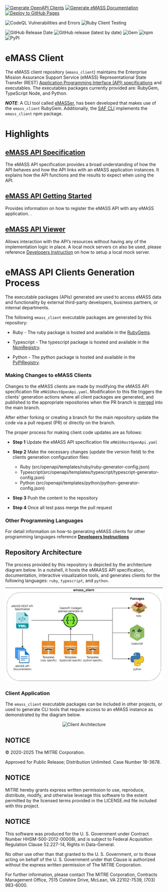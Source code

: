 [![Generate OpenAPI Clients](https://github.com/mitre/emass_client/actions/workflows/generate-clients.yml/badge.svg)](https://github.com/mitre/emass_client/actions/workflows/generate-clients.yml) [![Generate eMASS Documentation](https://github.com/mitre/emass_client/actions/workflows/generate_docs.yml/badge.svg)](https://github.com/mitre/emass_client/actions/workflows/generate_docs.yml) [![Deploy to GitHub Pages](https://github.com/mitre/emass_client/actions/workflows/gh-pages.yml/badge.svg)](https://github.com/mitre/emass_client/actions/workflows/gh-pages.yml)

![CodeQL Vulnerabilities and Errors](https://github.com/mitre/emass_client/actions/workflows/codeql-analysis.yml/badge.svg) ![Ruby Client Testing](https://github.com/mitre/emass_client/actions/workflows/test-ruby-client.yml/badge.svg) 

![GitHub Release Date](https://img.shields.io/github/release-date/mitre/emass_client?label=Release%20Date&logo=github&color=blue) ![GitHub release (latest by date)](https://img.shields.io/github/v/release/mitre/emass_client?label=Release%20Version&logo=github) ![Gem](https://img.shields.io/gem/v/emass_client?label=gem%20version&logo=ruby&logoColor=red) ![npm](https://img.shields.io/npm/v/@mitre/emass_client?label=npm%20version&logo=npm) ![PyPI](https://img.shields.io/pypi/v/emass-client-api?label=pypi%20version&logo=pypi&logoColor=yellow)

# eMASS Client
The eMASS client repository (```emass_client```) maintains the Enterprise Mission Assurance Support Service (eMASS) Representational State Transfer (REST) [Application Programming Interface (API) specifications](/docs/eMASS_API_Documentation.pdf) and executables. The executables packages currently provided are: RubyGem, TypeScript Node, and Python.

***NOTE***: A CLI tool called [eMASSer](https://github.com/mitre/emasser), has been developed that makes use of the ```emass_client``` RubyGem. Additionally, the [SAF CLI](https://github.com/mitre/saf#emass-api-cli) implements the `emass_client` npm package.

# Highlights
## [eMASS API Specification](https://mitre.github.io/emass_client/docs/redoc/)
The eMASS API specification provides a broad understanding of how the API behaves and how the API links with an eMASS application instances. It explains how the API functions and the results to expect when using the API.

## [eMASS API Getting Started](/docs/eMASSGettingStarted.md)
Provides information on how to register the eMASS API with any eMASS application.
    .

## [eMASS API Viewer](https://mitre.github.io/emass_client/docs/renderer/)
Allows interaction with the API’s resources without having any of the implementation logic in place. A local mock servers cn also be used, please reference [Developers Instruction](docs/developers.md) on how to setup a local mock server.


# eMASS API Clients Generation Process
The executable packages (APIs) generated are used to access eMASS data and functionality by external third-party developers, business partners, or internal departments.

The following ```emass_client``` executable packages are generated by this repository:
- Ruby - The ruby package is hosted and available in the [RubyGems](https://rubygems.org/gems/emass_client). 

- Typescript - The typescript package is hosted and available in the [NpmRegistry](https://www.npmjs.com/package/@mitre/emass_client).
  
- Python - The python package is hosted and available in the [PyPIRegistry](https://pypi.org/manage/project/emass-client-api/releases/).

### Making Changes to eMASS Clients
Changes to the eMASS clients are made by modifying the eMASS API specification file `eMASSRestOpenApi.yaml`. Modification to this file triggers the clients' generation actions where all client packages are generated, and published to the appropriate repositories when the PR branch is [merged](https://docs.github.com/en/pull-requests/collaborating-with-pull-requests/incorporating-changes-from-a-pull-request/merging-a-pull-request) into the main branch.

After either forking or creating a branch for the main repository update the code via a pull request (PR) or directly on the branch.

The proper process for making client code updates are as follows:

- **Step 1** 
  Update the eMASS API specification file `eMASSRestOpenApi.yaml`

- **Step 2**
  Make the necessary changes (update the version field) to the clients generation configuration files:
  - Ruby (src/openapi/templates/ruby/ruby-generator-config.json)
  - Typescript(src/openapi/templates/typescript/typescript-generator-config.json)
  - Python (src/openapi/templates/python/python-generator-config.json)
  
- **Step 3**
  Push the content to the repository
  
- **Step 4**
  Once all test pass merge the pull request


### Other Programming Languages
For detail information on how-to generating eMASS clients for other programming languages reference [**Developers Instructions**](docs/developers.md)


## Repository Architecture
The process provided by this repository is depicted by the architecture diagram below. In a nutshell, it hosts the eMAASS API specification, documentation, interactive visualization tools, and generates clients for the following languages: `ruby`,  `typescript`, and `python`. 
<div align="center">
  <img src="images/emass_client_architecture.jpg" alt="Repository Architecture" title="Repository Architecture">
</div>

### Client Application
The ``emass_client`` executable packages can be included in other projects, or used to generate  CLI tools that require access to an eMASS instance as  demonstrated by the diagram below.
<div align="center">
  <img src="images/emass_client_applications.jpg" alt="Client Architecture" title="Client Architecture">
</div>

## NOTICE

© 2020-2025 The MITRE Corporation.

Approved for Public Release; Distribution Unlimited. Case Number 18-3678.

## NOTICE

MITRE hereby grants express written permission to use, reproduce, distribute, modify, and otherwise leverage this software to the extent permitted by the licensed terms provided in the LICENSE.md file included with this project.

## NOTICE

This software was produced for the U. S. Government under Contract Number HHSM-500-2012-00008I, and is subject to Federal Acquisition Regulation Clause 52.227-14, Rights in Data-General.

No other use other than that granted to the U. S. Government, or to those acting on behalf of the U. S. Government under that Clause is authorized without the express written permission of The MITRE Corporation.

For further information, please contact The MITRE Corporation, Contracts Management Office, 7515 Colshire Drive, McLean, VA  22102-7539, (703) 983-6000.
